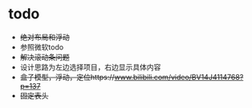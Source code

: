 # todo 
- <del>绝对布局和浮动
- 参照微软todo
- <del>解决滚动条问题
- 设计思路为左边选择项目，右边显示具体内容
- <del>盒子模型，浮动，定位https://www.bilibili.com/video/BV14J4114768?p=137
- <del>固定表头
